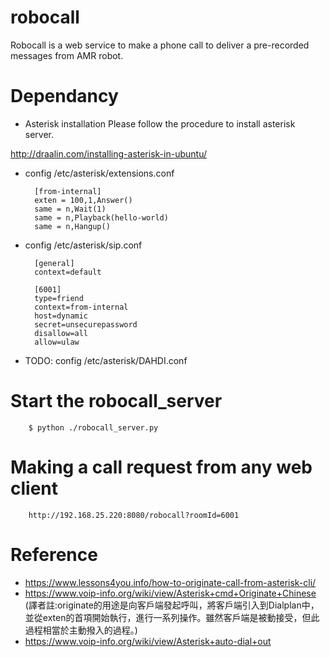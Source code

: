 # robocall
Robocall is a web service to make a phone call to deliver a pre-recorded messages from AMR robot. 

# Dependancy
* Asterisk installation
Please follow the procedure to install asterisk server.

http://draalin.com/installing-asterisk-in-ubuntu/

* config /etc/asterisk/extensions.conf

        [from-internal]
        exten = 100,1,Answer()
        same = n,Wait(1)
        same = n,Playback(hello-world)
        same = n,Hangup()

* config /etc/asterisk/sip.conf

        [general]
        context=default
        
        [6001]
        type=friend
        context=from-internal
        host=dynamic
        secret=unsecurepassword
        disallow=all
        allow=ulaw

* TODO: config /etc/asterisk/DAHDI.conf

# Start the robocall_server
        $ python ./robocall_server.py


# Making a call request from any web client
        http://192.168.25.220:8080/robocall?roomId=6001


# Reference
* https://www.lessons4you.info/how-to-originate-call-from-asterisk-cli/
* https://www.voip-info.org/wiki/view/Asterisk+cmd+Originate+Chinese
(譯者註:originate的用途是向客戶端發起呼叫，將客戶端引入到Dialplan中，並從exten的首項開始執行，進行一系列操作。雖然客戶端是被動接受，但此過程相當於主動撥入的過程。)
* https://www.voip-info.org/wiki/view/Asterisk+auto-dial+out

